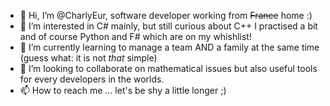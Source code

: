 - 👋 Hi, I’m @CharlyEur, software developer working from ~~France~~ home :)
- 👀 I’m interested in C# mainly, but still curious about C++ I practised a bit and of course Python and F# which are on my whishlist!
- 🌱 I’m currently learning to manage a team AND a family at the same time (guess what: it is not _that_ simple)
- 💞️ I’m looking to collaborate on mathematical issues but also useful tools for every developers in the worlds.
- 📫 How to reach me ... let's be shy a little longer ;)

<!---
CharlyEur/CharlyEur is a ✨ special ✨ repository because its `README.md` (this file) appears on your GitHub profile.
You can click the Preview link to take a look at your changes.
--->
